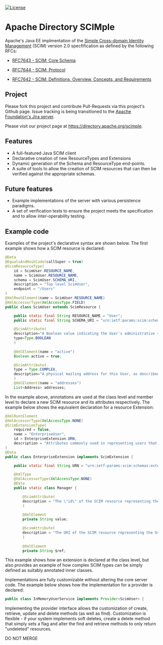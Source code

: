 [![License](https://img.shields.io/badge/License-Apache%202.0-blue.svg)](https://opensource.org/licenses/Apache-2.0)

# Apache Directory SCIMple

Apache's Java EE implmentation of the [Simple Cross-domain Identity
Management](http://www.simplecloud.info/) (SCIM) version 2.0 specfification
as defined by the following RFCs:

* [RFC7643 - SCIM: Core Schema](https://tools.ietf.org/html/rfc7643)

* [RFC7644 - SCIM: Protocol](https://tools.ietf.org/html/rfc7644)

* [RFC7642 - SCIM: Definitions, Overview, Concepts, and Requirements](https://tools.ietf.org/html/rfc7642)

## Project

Please fork this project and contribute Pull-Requests via this project's
Github page.  Issue tracking is being transitioned to the [Apache Foundation's
Jira server](http://issues.apache.org/jira/browse/SCIMPLE).

Please visit our project page at https://directory.apache.org/scimple.

## Features

* A full-featured Java SCIM client
* Declarative creation of new ResourceTypes and Extensions
* Dynamic generation of the Schema and ResourceType end-points.
* A suite of tools to allow the creation of SCIM resources that can then be
  verified against the appropriate schemas.

## Future features

* Example implementations of the server with various persistence paradigms.
* A set of verification tests to ensure the project meets the specification
  and to allow inter-operability testing.

## Example code
    
Examples of the project's declarative syntax are shown below.  The first example
shows how a SCIM resource is declared:

```java
@Data
@EqualsAndHashCode(callSuper = true)
@ScimResourceType(
    id = ScimUser.RESOURCE_NAME,
    name = ScimUser.RESOURCE_NAME,
    schema = ScimUser.SCHEMA_URI,
    description = "Top level ScimUser",
    endpoint = "/Users"
)
@XmlRootElement(name = ScimUser.RESOURCE_NAME)
@XmlAccessorType(XmlAccessType.FIELD)
public class ScimUser extends ScimResource {

    public static final String RESOURCE_NAME = "User";
    public static final String SCHEMA_URI = "urn:ietf:params:scim:schemas:core:2.0:User";

    @ScimAttribute(
    description="A Boolean value indicating the User's administrative status.",
    type=Type.BOOLEAN
    )
    
    @XmlElement(name = "active")
    Boolean active = true;

    @ScimAttribute(
    type = Type.COMPLEX,
    description="A physical mailing address for this User, as described in (address Element). Canonical Type Values of work, home, and other. The value attribute is a complex type with the following sub-attributes."
    )
    @XmlElement(name = "addresses")
    List<Address> addresses;
```

In the example above, annotations are used at the class level and member level
to declare a new SCIM resource and its attributes respectively.  The example
below shows the equivalent declaration for a resource Extension:

```java
@XmlRootElement
@XmlAccessorType(XmlAccessType.NONE)
@ScimExtensionType(
    required = false,
    name = "EnterpriseUser",
    id = EnterpriseExtension.URN,
    description = "Attributes commonly used in representing users that belong to, or act on behalf of, a business or enterprise."
)
@Data
public class EnterpriseExtension implements ScimExtension {

    public static final String URN = "urn:ietf:params:scim:schemas:extension:enterprise:2.0:User";

    @XmlType
    @XmlAccessorType(XmlAccessType.NONE)
    @Data
    public static class Manager {

        @ScimAttribute(
        description = "The \"id\" of the SCIM resource representing the user's manager.  RECOMMENDED."
        )
    
        @XmlElement
        private String value;

        @ScimAttribute(
        description = "The URI of the SCIM resource representing the User's manager.  RECOMMENDED."
        )
        
        @XmlElement
        private String $ref;
```

This example shows how an extension is declared at the class level, but also
provides an example of how complex SCIM types can be simply defined as
suitably annotated inner classes.

Implementations are fully customizable without altering the core server code.
The example below shows how the implementation for a provider is declared:

```java
public class InMemoryUserService implements Provider<ScimUser> {
```

Implementing the provider interface allows the customization of create,
retrieve, update and delete methods (as well as find).  Customization is
flexible - if your system implements soft deletes, create a delete method that
simply sets a flag and alter the find and retrieve methods to only return
"undeleted" resources.


DO NOT MERGE

